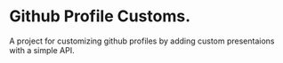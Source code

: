 # Github Profile Customs.

A project for customizing github profiles by adding custom presentaions with a simple API.
